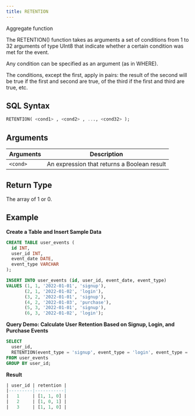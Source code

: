 ```yaml
---
title: RETENTION
---
```


Aggregate function

The RETENTION() function takes as arguments a set of conditions from 1 to 32 arguments of type UInt8 that indicate whether a certain condition was met for the event.

Any condition can be specified as an argument (as in WHERE).

The conditions, except the first, apply in pairs: the result of the second will be true if the first and second are true, of the third if the first and third are true, etc.

## SQL Syntax

```sql
RETENTION( <cond1> , <cond2> , ..., <cond32> );
```

## Arguments

| Arguments | Description                                 |
|-----------|---------------------------------------------|
| `<cond>`  | An expression that returns a Boolean result |

## Return Type

The array of 1 or 0.

## Example

**Create a Table and Insert Sample Data**
```sql
CREATE TABLE user_events (
  id INT,
  user_id INT,
  event_date DATE,
  event_type VARCHAR
);

INSERT INTO user_events (id, user_id, event_date, event_type)
VALUES (1, 1, '2022-01-01', 'signup'),
       (2, 1, '2022-01-02', 'login'),
       (3, 2, '2022-01-01', 'signup'),
       (4, 2, '2022-01-03', 'purchase'),
       (5, 3, '2022-01-01', 'signup'),
       (6, 3, '2022-01-02', 'login');
```

**Query Demo: Calculate User Retention Based on Signup, Login, and Purchase Events**
```sql
SELECT
  user_id,
  RETENTION(event_type = 'signup', event_type = 'login', event_type = 'purchase') AS retention
FROM user_events
GROUP BY user_id;
```

**Result**
```sql
| user_id | retention |
|---------|-----------|
|   1     | [1, 1, 0] |
|   2     | [1, 0, 1] |
|   3     | [1, 1, 0] |
```